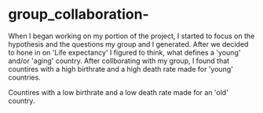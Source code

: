 # group_collaboration-


When I began working on my portion of the project, I started to focus on the hypothesis and the questions my group and I generated. After we decided to hone in on 'Life expectancy' I figured to think, what defines a 'young' and/or 'aging' country. After collborating with my group, I found that countires with a high birthrate and a high death rate made for 'young' countries.

Countires with a low birthrate and a low death rate made for an 'old' country. 


